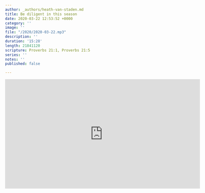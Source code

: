 ```yaml
---
author: _authors/heath-van-staden.md
title: Be diligent in this season
date: 2020-03-22 12:53:52 +0000
category: ''
image: ''
file: "/2020/2020-03-22.mp3"
description: ''
duration: '15:28'
length: 21841120
scripture: Proverbs 21:1, Proverbs 21:5
series: ''
notes: ''
published: false

---
```

<iframe src="https://player.vimeo.com/video/400554381?title=0&byline=0&portrait=0" width="640" height="360" frameborder="0" allow="autoplay; fullscreen" allowfullscreen></iframe>